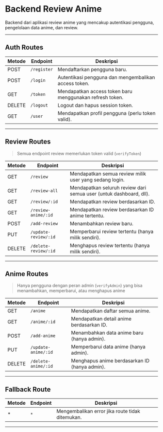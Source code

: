 # Backend Review Anime

Backend dari aplikasi review anime yang mencakup autentikasi pengguna, pengelolaan data anime, dan review.

---
## Auth Routes

| Metode | Endpoint     | Deskripsi                                                                 |
|--------|--------------|--------------------------------------------------------------------------|
| POST   | `/register`  | Mendaftarkan pengguna baru.                                              |
| POST   | `/login`     | Autentikasi pengguna dan mengembalikan access token.                     |
| GET    | `/token`     | Mendapatkan access token baru menggunakan refresh token.                 |
| DELETE | `/logout`    | Logout dan hapus session token.                                          |
| GET    | `/user`      | Mendapatkan profil pengguna (perlu token valid).                         |

---

## Review Routes

> Semua endpoint review memerlukan token valid (`verifyToken`)

| Metode | Endpoint               | Deskripsi                                                            |
|--------|------------------------|-----------------------------------------------------------------------|
| GET    | `/review`              | Mendapatkan semua review milik user yang sedang login.              |
| GET    | `/review-all`          | Mendapatkan seluruh review dari semua user (untuk dashboard, dll).  |
| GET    | `/review/:id`          | Mendapatkan review berdasarkan ID.                                   |
| GET    | `/review-anime/:id`    | Mendapatkan review berdasarkan ID anime tertentu.                    |
| POST   | `/add-review`          | Menambahkan review baru.                                            |
| PUT    | `/update-review/:id`   | Memperbarui review tertentu (hanya milik sendiri).                  |
| DELETE | `/delete-review/:id`   | Menghapus review tertentu (hanya milik sendiri).                    |

---

## Anime Routes

> Hanya pengguna dengan peran admin (`verifyAdmin`) yang bisa menambahkan, memperbarui, atau menghapus anime

| Metode | Endpoint               | Deskripsi                                               |
|--------|------------------------|----------------------------------------------------------|
| GET    | `/anime`               | Mendapatkan daftar semua anime.                         |
| GET    | `/anime/:id`           | Mendapatkan detail anime berdasarkan ID.                |
| POST   | `/add-anime`           | Menambahkan data anime baru (hanya admin).             |
| PUT    | `/update-anime/:id`    | Memperbarui data anime (hanya admin).                  |
| DELETE | `/delete-anime/:id`    | Menghapus anime berdasarkan ID (hanya admin).          |

---

## Fallback Route

| Metode | Endpoint | Deskripsi                      |
|--------|----------|-------------------------------|
| *      | `*`      | Mengembalikan error jika route tidak ditemukan. |

---



